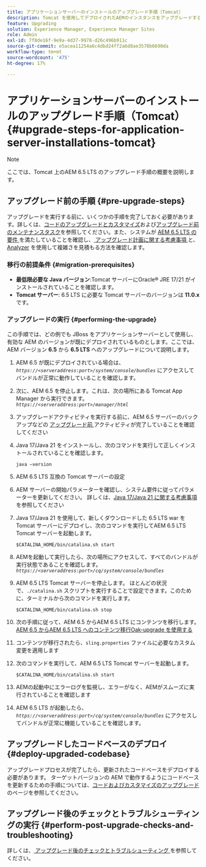 ```yaml
---
title: アプリケーションサーバーのインストールのアップグレード手順（Tomcat）
description: Tomcat を使用してデプロイされたAEMのインスタンスをアップグレードする方法について説明します。
feature: Upgrading
solution: Experience Manager, Experience Manager Sites
role: Admin
exl-id: 7f8de16f-9e9a-4d37-9978-d26c496b911c
source-git-commit: e5acea11254a6c4dbd24ff2a6d8ae3578b6690da
workflow-type: tm+mt
source-wordcount: '475'
ht-degree: 17%

---
```


# アプリケーションサーバーのインストールのアップグレード手順（Tomcat） {#upgrade-steps-for-application-server-installations-tomcat}

>[!NOTE]
>
>ここでは、Tomcat 上のAEM 6.5 LTS のアップグレード手順の概要を説明します。

## アップグレード前の手順 {#pre-upgrade-steps}

アップグレードを実行する前に、いくつかの手順を完了しておく必要があります。詳しくは、[コードのアップグレードとカスタマイズ](/help/sites-deploying/upgrading-code-and-customizations.md)および[アップグレード前のメンテナンスタスク](/help/sites-deploying/pre-upgrade-maintenance-tasks.md)を参照してください。また、システムが [AEM 6.5 LTS の要件 ](/help/sites-deploying/technical-requirements.md) を満たしていることを確認し、[ アップグレード計画に関する考慮事項 ](/help/sites-deploying/upgrade-planning.md) と、[Analyzer](/help/sites-deploying/aem-analyzer.md) を使用して複雑さを見積もる方法を確認します。


### 移行の前提条件 {#migration-prerequisites}

* **最低限必要な Java バージョン**:Tomcat サーバーにOracle® JRE 17/21 がインストールされていることを確認します。
* **Tomcat サーバー**: 6.5 LTS に必要な Tomcat サーバーのバージョンは **11.0.x** です。

### アップグレードの実行 {#performing-the-upgrade}

この手順では、どの例でも JBoss をアプリケーションサーバーとして使用し、有効な AEM のバージョンが既にデプロイされているものとします。ここでは、AEM バージョン **6.5** から **6.5 LTS** へのアップグレードについて説明します。

1. AEM 6.5 が既にデプロイされている場合は、*`https://<serveraddress:port>/system/console/bundles`* にアクセスしてバンドルが正常に動作していることを確認します。
1. 次に、AEM 6.5 を停止します。これは、次の場所にある Tomcat App Manager から実行できます。*`https://<serveraddress:port>/manager/html`*
1. アップグレードアクティビティを実行する前に、AEM 6.5 サーバーのバックアップなどの [ アップグレード前 ](#pre-upgrade-steps) アクティビティが完了していることを確認してください
1. Java 17/Java 21 をインストールし、次のコマンドを実行して正しくインストールされていることを確認します。

   ```
   java –version
   ```

1. AEM 6.5 LTS 互換の Tomcat サーバーの設定
1. AEM サーバーの開始パラメーターを確認し、システム要件に従ってパラメーターを更新してください。 詳しくは、[Java 17/Java 21 に関する考慮事項 ](/help/sites-deploying/custom-standalone-install.md#java-considerations) を参照してください
1. Java 17/Java 21 を使用して、新しくダウンロードした 6.5 LTS war を Tomcat サーバーにデプロイし、次のコマンドを実行してAEM 6.5 LTS Tomcat サーバーを起動します。

   ```
   $CATALINA_HOME/bin/catalina.sh start
   ```

1. AEMを起動して実行したら、次の場所にアクセスして、すべてのバンドルが実行状態であることを確認します。*`https://<serveraddress:port>/cq/system/console/bundles`*
1. AEM 6.5 LTS Tomcat サーバーを停止します。 ほとんどの状況で、`./catalina.sh` スクリプトを実行することで設定できます。このために、ターミナルから次のコマンドを実行します。

   ```
   $CATALINA_HOME/bin/catalina.sh stop
   ```

1. 次の手順に従って、AEM 6.5 からAEM 6.5 LTS にコンテンツを移行します。[AEM 6.5 からAEM 6.5 LTS へのコンテンツ移行Oak-upgrade を使用する ](/help/sites-deploying/aem-65-to-aem-65lts-content-migration-using-oak-upgrade.md)
1. コンテンツが移行されたら、`sling.properties` ファイルに必要なカスタム変更を適用します
1. 次のコマンドを実行して、AEM 6.5 LTS Tomcat サーバーを起動します。

   ```
   $CATALINA_HOME/bin/catalina.sh start
   ```

1. AEMの起動中にエラーログを監視し、エラーがなく、AEMがスムーズに実行されていることを確認します
1. AEM 6.5 LTS が起動したら、*`https://<serveraddress:port>/cq/system/console/bundles`* にアクセスしてバンドルが正常に機能していることを確認します。

## アップグレードしたコードベースのデプロイ {#deploy-upgraded-codebase}

アップグレードプロセスが完了したら、更新されたコードベースをデプロイする必要があります。 ターゲットバージョンの AEM で動作するようにコードベースを更新するための手順については、[コードおよびカスタマイズのアップグレード](/help/sites-deploying/upgrading-code-and-customizations.md)のページを参照してください。

## アップグレード後のチェックとトラブルシューティングの実行 {#perform-post-upgrade-checks-and-troubleshooting}

詳しくは、[ アップグレード後のチェックとトラブルシューティング ](/help/sites-deploying/post-upgrade-checks-and-troubleshooting.md) を参照してください。
